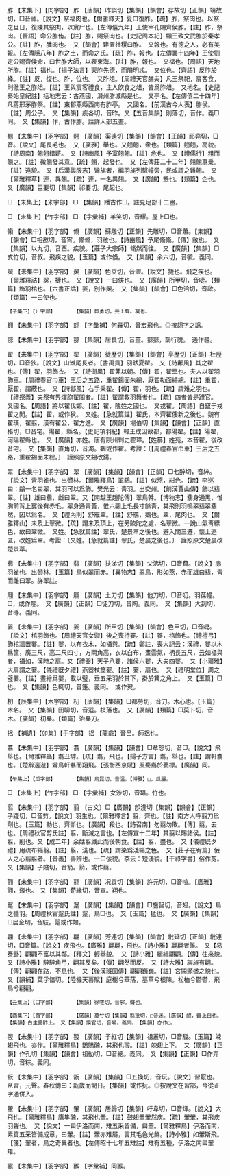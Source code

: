 <!-- { "loadSidebar": true } -->
胙	【未集下】【肉字部】	胙	【唐韻】昨誤切【集韻】【韻會】存故切【正韻】靖故切，□音祚。【說文】祭福肉也。【爾雅釋天】夏曰復胙。【疏】胙，祭肉也。以祭之旦日，復陳其祭肉，以賔尸也。【左傳僖九年】王使宰孔賜齊侯胙。【註】胙，祭肉。【晉語】命公胙侑。【註】胙，賜祭肉也。【史記周本紀】顯王致文武胙於秦孝公。【註】胙，膰肉也。　又【韻會】建置社稷曰胙。　又報也。有德之人，必有美報。【左傳隱八年】胙之土，而命之氏。【疏】胙，報也。【左傳襄十四年】王使劉定公賜齊侯命，曰世胙大師，以表東海。【註】胙，報也。　又福也。【周語】天地所胙。【註】福也。【揚子法言】天胙先德，而隕明忒。　又位也。【齊語】反胙於絳。【註】反，復也。胙，位也。　又胙俎。【周禮天官膳夫】凡王祭祀，賔客食，則徹王之胙俎。【註】王與賔客禮食，主人飮食之俎，皆爲胙俎。　又地名。【史記秦始皇紀註】括地志云：古燕國，滑州胙城縣是也。　又亭名。【左傳僖二十四年】凡蔣邢茅胙祭。【註】東郡燕縣西南有胙亭。　又國名。【前漢古今人表】胙侯。【註】周公子。　又【集韻】疾各切，音昨。又【五音集韻】則落切，音作。義□同。　又【集韻】作，古作胙。註詳人部五畫。

翘	【未集中】【羽字部】	翹	【廣韻】渠遙切【集韻】【韻會】【正韻】祁堯切，□音。【說文】尾長毛也。　又【廣雅】舉也。又翹翹，衆也。【類篇】翹翹，高貌。【詩周南】翹翹錯薪。　又【詩豳風】予室翹翹。【註】危也。　又【禮儒行】粗而翹之。【註】微翹發其意。【疏】翹，起發也。　又【左傳莊二十二年】翹翹車乗。【註】遠貌。　又【后漢輿服志】鸞旗者，編羽旄列繫幢旁，民或謂之雞翹。　又【爾雅釋草】連，異翹。【疏】連，一名異翹。　又【廣韻】懸也。【類篇】企也。　又【廣韻】巨要切【集韻】祁要切。尾起也。

□	【未集上】【米字部】	□	【集韻】蹯古作□。註見足部十二畫。

□	【未集上】【竹字部】	□	【字彙補】羊笑切，音耀。屋上□也。

翛	【未集中】【羽字部】	翛	【廣韻】蘇雕切【正韻】先雕切，□音蕭。【集韻】【韻會】□相邀切，音宵。翛翛，羽敝也。【詩豳風】予尾翛翛。【傳】敝也。　又【集韻】以九切，音酉。疾貌。【莊子大宗師】翛然而往。　又【廣韻】【集韻】□式竹切，音叔。飛疾之貌。【玉篇】或作倏。　又【集韻】余六切，音毓。義同。

翜	【未集中】【羽字部】	翜	【廣韻】色立切，音澀。【說文】捷也。飛之疾也。【爾雅釋詁】翜，捷也。　又【說文】一曰俠也。　又【廣韻】所甲切，音啑。【類篇】飾羽棺也。【六書正譌】翣，別作翜。　又【集韻】【韻會】□色洽切，音歃。【類篇】一曰使也。

	【子集下】【冫字部】		【集韻】巨勇切，共上聲。凝也。

翝	【未集中】【羽字部】	翝	【字彙補】何轟切，音宏飛也。◎按翃字之譌。

翞	【未集中】【羽字部】	翞	【集韻】居良切，音薑。翞翞，鵲行貌。　通作疆。

翟	【未集中】【羽字部】	翟	【廣韻】徒歷切【集韻】【韻會】亭歷切【正韻】杜歷切，□音狄。【說文】山雉尾長者。【書禹貢】羽畎夏翟。　又【詩鄘風】其之翟也。【傳】翟，羽飾衣。　又【詩衞風】翟茀以朝。【傳】翟，翟車也。夫人以翟羽飾車。【周禮春官巾車】王后之五路，重翟鍚面朱總，厭翟勒面繢總。【註】重翟，厭翟，謂蔽也。　又【詩邶風】右手秉翟。【傳】翟，羽也。【疏】謂雉之羽也。　【禮祭義】夫祭有畀煇胞翟閽者。【註】翟謂敎羽舞者也。【疏】四者皆是踐官。　又國名。【周語】將以翟伐鄭。【註】翟，隗姓之國也。　又戎翟。【周語】自竄于戎翟之閒。【註】翟，或作狄。　又姓。【急就篇註】翟氏，本齊翟僂新之後也。魏有翟璜，翟翦，漢有翟公，翟方進。　又【廣韻】場伯切【集韻】【韻會】【正韻】直格切，□音宅。陽翟，縣名。【史記項羽紀】韓王成因故都，都陽翟。【註】陽翟，河陽翟縣也。　又【廣韻】亦姓。唐有陝州刺史翟璋。【姓纂】姓苑，本音翟，後改音宅。　又【集韻】直角切，音濁。鸐或作翟。考證：〔【周禮春官巾車】王后之五路，重翟錫面朱總。〕　謹照原文錫改鍚。 

翠	【未集中】【羽字部】	翠	【廣韻】【集韻】【韻會】【正韻】□七醉切，音綷。【說文】靑羽雀也。出鬰林。【爾雅釋鳥】翠鷸。【註】似燕，紺色。【疏】李巡曰：鷸一名曰翠，其羽可以爲飾。樊光云：靑羽。出交州。【前漢賈山傳】飾以翡翠。【註】雄曰翡，雌曰翠。又【南越王趙陀傳】翠鳥幹。【博物志】翡身通黑，惟胸前背上翼後有赤毛。翠身通靑黃，惟六翩上毛長寸餘靑，其飛則羽鳴翠翡翠翡然，因以爲名。　又【禮內則】舒雁翠。【註】舒鴈，鵝也。翠，尾肉也。　又【爾雅釋山】未及上翠微。【疏】謂未及頂上，在旁陂陀之處，名翠微。一說山氣靑縹色，故曰翠微。　又姓。【急就篇註】翠氏，楚景萃之後也。避入關三遷，懷土逃匿，改姓爲翠。考證：〔又姓。【急就篇註】翠氏，楚晨之後也。〕　謹照原文楚晨改楚景萃。 

翡	【未集中】【羽字部】	翡	【廣韻】扶涕切【集韻】父沸切，□音費。【說文】赤羽雀也。出鬰林。【玉篇】鳥似翠而赤。【異物志】翠鳥，形如燕，赤而雄曰翡，靑而雌曰翠。詳翠註。

翢	【未集中】【羽字部】	翢	【廣韻】土刀切【集韻】他刀切，□音叨。羽葆幢。□，或作翢。　又【廣韻】【正韻】□徒刀切，音陶。義同。　又【集韻】大到切，音導。義同。

翣	【未集中】【羽字部】	翣	【廣韻】所甲切【集韻】【韻會】色甲切，□音啑。【說文】棺羽飾也。【周禮天官女禦】後之喪持翣。【註】翣，棺飾也。【禮檀弓】飾棺牆置翣。【註】翣，以布衣木，如襵與。【疏】鄭註，喪大記云：漢禮，翣以木爲筐，廣三尺，高二尺四寸，方兩角高，衣以白布，畫雲氣，柄長五尺，云如襵與者，襵如，漢時之扇。又【禮器】天子八翣，諸侯六翣，大夫四翣。　又【小爾雅】大扇謂之翣。【儀禮旣夕禮】燕器杖笠翣。【註】翣，扇也。　又【禮明堂位】周之璧翣。【註】畫繒爲翣，載以璧，垂五采羽於其下，掛於簨之角上。　又【玉篇】□也。　又【集韻】色輒切，音箑。義同。　或作翜。

朷	【辰集中】【木字部】	朷	【唐韻】【集韻】□都勞切，音刀。木心也。【玉篇】木名。　又【集韻】田聊切，音迢。枝落也。　又【廣韻】【類篇】□莫卜切，音木。【廣韻】朷桑。【類篇】治桑刀。

捛	【補遺】【卯集】【手字部】	捛	【龍龕】音呂。師捛也。

翥	【未集中】【羽字部】	翥	【廣韻】【集韻】【韻會】□章恕切，音□。【說文】飛舉也。【爾雅釋蟲】翥丑罅。【疏】翥，飛也。【揚子方言】翥，舉也。【註】謂軒翥也。【楚辭遠遊】鸞鳥軒翥而翔飛。【張衡西京賦】風騫翥於甍標。【廣韻】同。

	【午集上】【瓜字部】		【集韻】烏昆切，音溫。【博雅】□，瓜屬。

□	【未集上】【竹字部】	□	【字彙補】女涉切，音躡。竹也。

翦	【未集中】【羽字部】	翦	〔古文〕□【廣韻】卽淺切【集韻】【韻會】【正韻】子踐切，□音剪。【說文】羽生也。【爾雅釋言】翦，齊也。【註】南方人呼翦刀爲劑也。【玉篇】勒也，齊斷也。【廣韻】殺也。【詩召南】勿翦勿敗。【傳】翦，去也。【周禮秋官剪氏註】翦，斷滅之言也。【左傳宣十二年】其翦以賜諸侯。【註】翦，削也。又【成二年】余姑翦滅此而後朝食。【註】翦，盡也。　又【儀禮旣夕禮】用疏布緇翦。【註】翦，淺也。【疏】謂染爲淺緇之色。　又【莊子在宥篇】佞人之心翦翦者。【音義】善辨也。一曰佞貌。李云：短淺貌。【干祿字書】俗作剪。　又【集韻】子賤切，音箭。箭，或作翦。

翧	【未集中】【羽字部】	翧	【廣韻】况袁切【集韻】許元切，□音喧。【廣雅】翧，飛也。　又【集韻】荀緣切，音宣。翔也。

翨	【未集中】【羽字部】	翨	【廣韻】【集韻】【韻會】□施智切，音翅。【說文】鳥之彊羽。【周禮秋官翨氏註】翨，鳥□也。　又【玉篇】猛也。　又【廣韻】【集韻】□居企切，音馶。翨或作翅。

翩	【未集中】【羽字部】	翩	【廣韻】芳連切【集韻】【韻會】紕延切【正韻】紕連切，□音篇。【說文】疾飛也。【廣雅】翩翩，飛也。【詩小雅】翩翩者鵻。　又【易泰卦】翩翩不富以其鄰。【釋文】輕舉貌。　又【詩小雅】緝緝翩翩。【傳】往來貌。　又【詩小雅】騂騂角弓，翩其反矣。【傳】翩然而反。　又【詩大雅】旟旐有翩。【傳】翩翩在路，不息也。　又【後漢班固傳】翩翩巍巍。【註】宮闕顯盛之貌也。　又【韻補】葉孚愔切。【陸機天暮賦】庭樹兮華落，墓草兮根陳。松柏兮鬱鬱，飛鳥兮翩翩。

	【丑集上】【口字部】		【集韻】徐嗟切，音邪。聲也。

	【酉集下】【酉字部】		【廣韻】莫兮切【集韻】緜批切，□音迷。【廣韻】醭，醬上白也。【集韻】白生醬酢上。　又【集韻】謨官切，音瞞。義同。　【集韻】亦作□。

翪	【未集中】【羽字部】	翪	【廣韻】子紅切【集韻】祖叢切，□音騣。【玉篇】竦翅飛也。亦作。【爾雅釋鳥】鵲鵙醜，其飛也翪。【註】竦翅上下。　又【廣韻】【正韻】作孔切【集韻】【韻會】祖動切，□音總。義同。　又【集韻】【正韻】□作弄切，音粽。義同。

翫	【未集中】【羽字部】	翫	【廣韻】【集韻】□五換切，音玩。【說文】習厭也。从習，元聲。春秋傳曰：翫歲而愒日。【集韻】或作抏。◎按說文在習部，今從正字通併入。

翬	【未集中】【羽字部】	翬	【廣韻】居歸切【集韻】吁韋切，□音煇。【說文】大飛也。【爾雅釋鳥】鷹隼醜，其飛也翬。【註】鼓翅翬翬然疾。【疏】翬翬，其飛疾羽聲也。　又【說文】一曰伊洛而南，雉五采皆備，曰翬。【爾雅釋鳥】伊洛而南，素質五采皆備成章，曰翬。【註】翬亦雉屬，言其毛色光鮮。【詩小雅】如翬斯飛。【箋】翬者，鳥之奇異者也。【左傳昭十七年五雉註】雉有五種，伊洛之南曰翬雉。

翭	【未集中】【羽字部】	翭	【字彙補】同翭。

